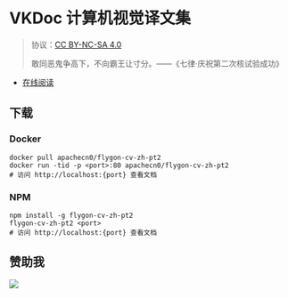 # VKDoc 计算机视觉译文集

> 协议：[CC BY-NC-SA 4.0](http://creativecommons.org/licenses/by-nc-sa/4.0/)
> 
> 敢同恶鬼争高下，不向霸王让寸分。——《七律·庆祝第二次核试验成功》

* [在线阅读](https://vdcv.flygon.net)
## 下载

### Docker

```
docker pull apachecn0/flygon-cv-zh-pt2
docker run -tid -p <port>:80 apachecn0/flygon-cv-zh-pt2
# 访问 http://localhost:{port} 查看文档
```

### NPM

```
npm install -g flygon-cv-zh-pt2
flygon-cv-zh-pt2 <port>
# 访问 http://localhost:{port} 查看文档
```

## 赞助我

![](https://img-blog.csdnimg.cn/20200112005920729.png)

